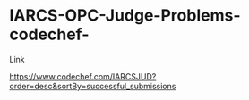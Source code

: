 # IARCS-OPC-Judge-Problems-codechef-

Link

https://www.codechef.com/IARCSJUD?order=desc&sortBy=successful_submissions
